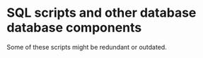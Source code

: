 # SQL scripts and other database database components

Some of these scripts might be redundant or outdated.
